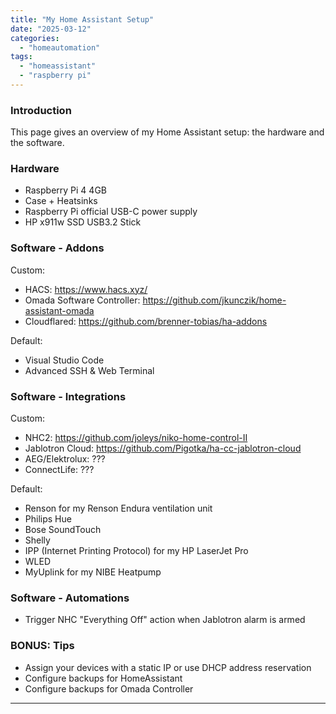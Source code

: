 ```yaml
---
title: "My Home Assistant Setup"
date: "2025-03-12"
categories:   
  - "homeautomation"
tags: 
  - "homeassistant"
  - "raspberry pi"  
---
```


### **Introduction**  
This page gives an overview of my Home Assistant setup: the hardware and the software.

### **Hardware**  

- Raspberry Pi 4 4GB
- Case + Heatsinks
- Raspberry Pi official USB-C power supply
- HP x911w SSD USB3.2 Stick

### **Software - Addons**  

Custom:
- HACS: https://www.hacs.xyz/
- Omada Software Controller: https://github.com/jkunczik/home-assistant-omada
- Cloudflared: https://github.com/brenner-tobias/ha-addons

Default:
- Visual Studio Code
- Advanced SSH & Web Terminal


### **Software - Integrations**  

Custom:
- NHC2: https://github.com/joleys/niko-home-control-II
- Jablotron Cloud: https://github.com/Pigotka/ha-cc-jablotron-cloud
- AEG/Elektrolux: ???
- ConnectLife: ???

Default:
- Renson for my Renson Endura ventilation unit
- Philips Hue
- Bose SoundTouch
- Shelly
- IPP (Internet Printing Protocol) for my HP LaserJet Pro
- WLED
- MyUplink for my NIBE Heatpump

### **Software - Automations**  
- Trigger NHC "Everything Off" action when Jablotron alarm is armed

### **BONUS: Tips**  
- Assign your devices with a static IP or use DHCP address reservation
- Configure backups for HomeAssistant
- Configure backups for Omada Controller

---
